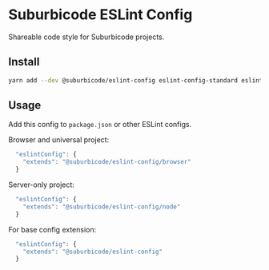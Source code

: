# Suburbicode ESLint Config

Shareable code style for Suburbicode projects.

## Install

```sh
yarn add --dev @suburbicode/eslint-config eslint-config-standard eslint-plugin-promise eslint-plugin-jest eslint-plugin-node eslint-plugin-es5 eslint-plugin-standard eslint-plugin-security eslint-plugin-import eslint-plugin-prefer-let eslint-plugin-prefer-arrow eslint-plugin-unicorn eslint
```


## Usage

Add this config to `package.json` or other ESLint configs.

Browser and universal project:

```js
  "eslintConfig": {
    "extends": "@suburbicode/eslint-config/browser"
  }
```

Server-only project:

```js
  "eslintConfig": {
    "extends": "@suburbicode/eslint-config/node"
  }
```

For base config extension:

```js
  "eslintConfig": {
    "extends": "@suburbicode/eslint-config"
  }
```
